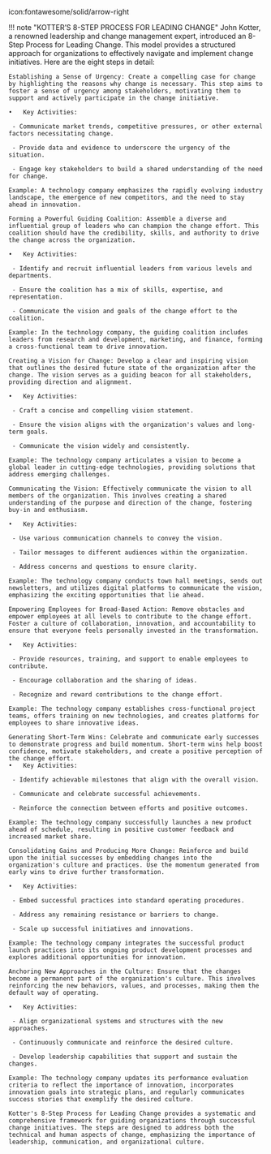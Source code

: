 icon:fontawesome/solid/arrow-right

!!! note "KOTTER’S 8-STEP PROCESS FOR LEADING CHANGE"
    John Kotter, a renowned leadership and change management expert, introduced an 8-Step Process for Leading Change. This model provides a structured approach for organizations to effectively navigate and implement change initiatives. Here are the eight steps in detail:

    Establishing a Sense of Urgency: Create a compelling case for change by highlighting the reasons why change is necessary. This step aims to foster a sense of urgency among stakeholders, motivating them to support and actively participate in the change initiative.

    •	Key Activities:

     - Communicate market trends, competitive pressures, or other external factors necessitating change.

     - Provide data and evidence to underscore the urgency of the situation.

     - Engage key stakeholders to build a shared understanding of the need for change.

    Example: A technology company emphasizes the rapidly evolving industry landscape, the emergence of new competitors, and the need to stay ahead in innovation.

    Forming a Powerful Guiding Coalition: Assemble a diverse and influential group of leaders who can champion the change effort. This coalition should have the credibility, skills, and authority to drive the change across the organization.
    
    •	Key Activities:

     - Identify and recruit influential leaders from various levels and departments.

     - Ensure the coalition has a mix of skills, expertise, and representation.

     - Communicate the vision and goals of the change effort to the coalition.

    Example: In the technology company, the guiding coalition includes leaders from research and development, marketing, and finance, forming a cross-functional team to drive innovation.

    Creating a Vision for Change: Develop a clear and inspiring vision that outlines the desired future state of the organization after the change. The vision serves as a guiding beacon for all stakeholders, providing direction and alignment.

    •	Key Activities:

     - Craft a concise and compelling vision statement.

     - Ensure the vision aligns with the organization's values and long-term goals.

     - Communicate the vision widely and consistently.

    Example: The technology company articulates a vision to become a global leader in cutting-edge technologies, providing solutions that address emerging challenges.

    Communicating the Vision: Effectively communicate the vision to all members of the organization. This involves creating a shared understanding of the purpose and direction of the change, fostering buy-in and enthusiasm.

    •	Key Activities:

     - Use various communication channels to convey the vision.

     - Tailor messages to different audiences within the organization.

     - Address concerns and questions to ensure clarity.

    Example: The technology company conducts town hall meetings, sends out newsletters, and utilizes digital platforms to communicate the vision, emphasizing the exciting opportunities that lie ahead.

    Empowering Employees for Broad-Based Action: Remove obstacles and empower employees at all levels to contribute to the change effort. Foster a culture of collaboration, innovation, and accountability to ensure that everyone feels personally invested in the transformation.

    •	Key Activities:

     - Provide resources, training, and support to enable employees to contribute.

     - Encourage collaboration and the sharing of ideas.

     - Recognize and reward contributions to the change effort.

    Example: The technology company establishes cross-functional project teams, offers training on new technologies, and creates platforms for employees to share innovative ideas.

    Generating Short-Term Wins: Celebrate and communicate early successes to demonstrate progress and build momentum. Short-term wins help boost confidence, motivate stakeholders, and create a positive perception of the change effort.
    •	Key Activities:

     - Identify achievable milestones that align with the overall vision.

     - Communicate and celebrate successful achievements.

     - Reinforce the connection between efforts and positive outcomes.

    Example: The technology company successfully launches a new product ahead of schedule, resulting in positive customer feedback and increased market share.

    Consolidating Gains and Producing More Change: Reinforce and build upon the initial successes by embedding changes into the organization's culture and practices. Use the momentum generated from early wins to drive further transformation.

    •	Key Activities:

     - Embed successful practices into standard operating procedures.

     - Address any remaining resistance or barriers to change.

     - Scale up successful initiatives and innovations.

    Example: The technology company integrates the successful product launch practices into its ongoing product development processes and explores additional opportunities for innovation.

    Anchoring New Approaches in the Culture: Ensure that the changes become a permanent part of the organization's culture. This involves reinforcing the new behaviors, values, and processes, making them the default way of operating.

    •	Key Activities:

     - Align organizational systems and structures with the new approaches.

     - Continuously communicate and reinforce the desired culture.

     - Develop leadership capabilities that support and sustain the changes.

    Example: The technology company updates its performance evaluation criteria to reflect the importance of innovation, incorporates innovation goals into strategic plans, and regularly communicates success stories that exemplify the desired culture.

    Kotter's 8-Step Process for Leading Change provides a systematic and comprehensive framework for guiding organizations through successful change initiatives. The steps are designed to address both the technical and human aspects of change, emphasizing the importance of leadership, communication, and organizational culture.
